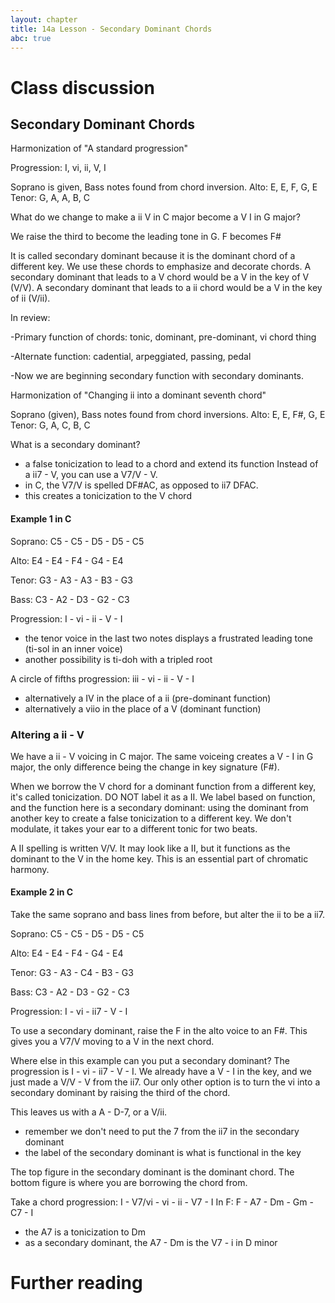 ```yaml
---
layout: chapter
title: 14a Lesson - Secondary Dominant Chords
abc: true
---
```


# Class discussion
## Secondary Dominant Chords

Harmonization of "A standard progression"

Progression: I, vi, ii, V, I

Soprano is given, Bass notes found from chord inversion. Alto: E, E, F, G, E Tenor: G, A, A, B, C


What do we change to make a ii V in C major become a V I in G major?

We raise the third to become the leading tone in G. F becomes F#

It is called secondary dominant because it is the dominant chord of a different key. We use these chords to emphasize and decorate chords. A secondary dominant that leads to a V chord would be a V in the key of V (V/V). A secondary dominant that leads to a ii chord would be a V in the key of ii (V/ii).
 
 In review: 
 
 -Primary function of chords: tonic, dominant, pre-dominant, vi chord thing
 
-Alternate function: cadential, arpeggiated, passing, pedal
 
 -Now we are beginning secondary function with secondary dominants.
 
 Harmonization of "Changing ii into a dominant seventh chord"
 
 Soprano (given), Bass notes found from chord inversions. Alto: E, E, F#, G, E Tenor: G, A, C, B, C
 
 


What is a secondary dominant?
- a false tonicization to lead to a chord and extend its function
Instead of a ii7 - V, you can use a V7/V - V.
 - in C, the V7/V is spelled DF#AC, as opposed to ii7 DFAC.
 - this creates a tonicization to the V chord


#### Example 1 in C
Soprano: C5 - C5 - D5 - D5 - C5

Alto: E4 - E4 - F4 - G4 - E4

Tenor: G3 - A3 - A3 - B3 - G3

Bass: C3 - A2 - D3 - G2 - C3

Progression: I - vi - ii - V - I
- the tenor voice in the last two notes displays a frustrated leading tone (ti-sol in an inner voice)
- another possibility is ti-doh with a tripled root

A circle of fifths progression: iii - vi - ii - V - I
- alternatively a IV in the place of a ii (pre-dominant function) 
- alternatively a viio in the place of a V (dominant function)

### Altering a ii - V
We have a ii - V voicing in C major.
The same voiceing creates a V - I in G major, the only difference being the change in key signature (F#).

When we borrow the V chord for a dominant function from a different key, it's called tonicization. 
DO NOT label it as a II. 
We label based on function, and the function here is a secondary dominant: using the dominant from another key to create a false tonicization to a different key.
We don't modulate, it takes your ear to a different tonic for two beats.

A II spelling is written V/V. 
It may look like a II, but it functions as the dominant to the V in the home key.
This is an essential part of chromatic harmony. 
 
#### Example 2 in C
Take the same soprano and bass lines from before, but alter the ii to be a ii7.

Soprano: C5 - C5 - D5 - D5 - C5

Alto: E4 - E4 - F4 - G4 - E4

Tenor: G3 - A3 - C4 - B3 - G3

Bass: C3 - A2 - D3 - G2 - C3

Progression: I - vi - ii7 - V - I

To use a secondary dominant, raise the F in the alto voice to an F#.
This gives you a V7/V moving to a V in the next chord. 

Where else in this example can you put a secondary dominant?
The progression is I - vi - ii7 - V - I.
We already have a V - I in the key, and we just made a V/V - V from the ii7.
Our only other option is to turn the vi into a secondary dominant by raising the third of the chord. 

This leaves us with a A - D-7, or a V/ii. 
- remember we don't need to put the 7 from the ii7 in the secondary dominant
- the label of the secondary dominant is what is functional in the key

The top figure in the secondary dominant is the dominant chord.
The bottom figure is where you are borrowing the chord from. 

Take a chord progression:
I - V7/vi - vi - ii - V7 - I
In F: F - A7 - Dm - Gm - C7 - I
- the A7 is a tonicization to Dm
- as a secondary dominant, the A7 - Dm is the V7 - i in D minor

# Further reading

